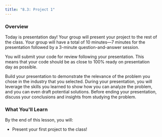 ```yaml
---
title: "8.3: Project 1"
---
```


<img style="display: none;" src="https://static.bc-edx.com/data/dl-1-2/m8/lms/img/banner.jpg" alt="lesson banner" />

### Overview

Today is presentation day! Your group will present your project to the rest of the class. Your group will have a total of 10 minutes&mdash;7 minutes for the presentation followed by a 3-minute question-and-answer session.

You will submit your code for review following your presentation. This means that your code should be as close to 100% ready on presentation day as possible.

Build your presentation to demonstrate the relevance of the problem you chose in the industry that you selected. During your presentation, you will leverage the skills you learned to show how you can analyze the problem, and you can even draft potential solutions. Before ending your presentation, discuss your conclusions and insights from studying the problem.

### What You'll Learn

By the end of this lesson, you will:

* Present your first project to the class!
